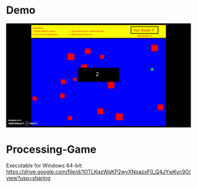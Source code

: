# Demo
![Demo](https://github.com/amogh94/Processing-Game/blob/master/demo.gif "Demo")


# Processing-Game

Executable for Windows 64-bit:
https://drive.google.com/file/d/1OTLKqxWqKP2wyXNoazxF0_Q4JYwKyc9O/view?usp=sharing
